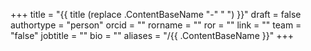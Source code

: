 +++ 
title = "{{ title (replace .ContentBaseName "-" " ") }}" 
draft = false
authortype = "person"
orcid =  ""
rorname = ""
ror = ""
link = ""
team = "false"
jobtitle = ""
bio = ""
aliases = "/{{ .ContentBaseName }}"
+++ 

